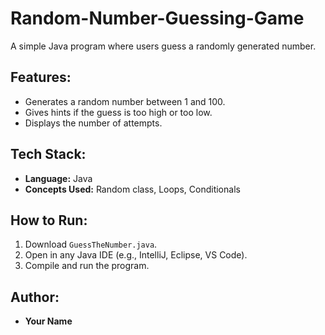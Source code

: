 # Random-Number-Guessing-Game
A simple Java program where users guess a randomly generated number.

## Features:
- Generates a random number between 1 and 100.
- Gives hints if the guess is too high or too low.
- Displays the number of attempts.

## Tech Stack:
- **Language:** Java
- **Concepts Used:** Random class, Loops, Conditionals

## How to Run:
1. Download `GuessTheNumber.java`.
2. Open in any Java IDE (e.g., IntelliJ, Eclipse, VS Code).
3. Compile and run the program.

## Author:
- **Your Name**

